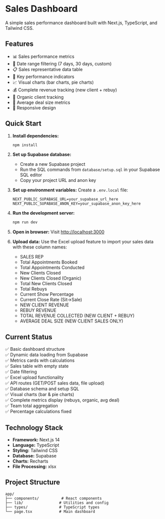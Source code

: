 # Sales Dashboard

A simple sales performance dashboard built with Next.js, TypeScript, and Tailwind CSS.

## Features

- 📊 Sales performance metrics
- 📅 Date range filtering (7 days, 30 days, custom)
- 📋 Sales representative data table
- 🎯 Key performance indicators
- 📈 Visual charts (bar charts, pie charts)
- 💰 Complete revenue tracking (new client + rebuy)
- 🎯 Organic client tracking
- 💼 Average deal size metrics
- 📱 Responsive design

## Quick Start

1. **Install dependencies:**
   ```bash
   npm install
   ```

2. **Set up Supabase database:**
   - Create a new Supabase project
   - Run the SQL commands from `database/setup.sql` in your Supabase SQL editor
   - Copy your project URL and anon key

3. **Set up environment variables:**
   Create a `.env.local` file:
   ```
   NEXT_PUBLIC_SUPABASE_URL=your_supabase_url_here
   NEXT_PUBLIC_SUPABASE_ANON_KEY=your_supabase_anon_key_here
   ```

4. **Run the development server:**
   ```bash
   npm run dev
   ```

5. **Open in browser:**
   Visit [http://localhost:3000](http://localhost:3000)

6. **Upload data:**
   Use the Excel upload feature to import your sales data with these column names:
   - SALES REP
   - Total Appointments Booked
   - Total Appointments Conducted
   - New Clients Closed
   - New Clients Closed (Organic)
   - Total New Clients Closed
   - Total Rebuys
   - Current Show Percentage
   - Current Close Rate (Sit->Sale)
   - NEW CLIENT REVENUE
   - REBUY REVENUE
   - TOTAL REVENUE COLLECTED (NEW CLIENT + REBUY)
   - AVERAGE DEAL SIZE (NEW CLIENT SALES ONLY)

## Current Status

✅ Basic dashboard structure  
✅ Dynamic data loading from Supabase  
✅ Metrics cards with calculations  
✅ Sales table with empty state  
✅ Date filtering  
✅ Excel upload functionality  
✅ API routes (GET/POST sales data, file upload)  
✅ Database schema and setup SQL  
✅ Visual charts (bar & pie charts)  
✅ Complete metrics display (rebuys, organic, avg deal)  
✅ Team total aggregation  
✅ Percentage calculations fixed  

## Technology Stack

- **Framework:** Next.js 14
- **Language:** TypeScript
- **Styling:** Tailwind CSS
- **Database:** Supabase
- **Charts:** Recharts
- **File Processing:** xlsx

## Project Structure

```
app/
├── components/          # React components
├── lib/                # Utilities and config
├── types/              # TypeScript types
└── page.tsx            # Main dashboard
``` 
